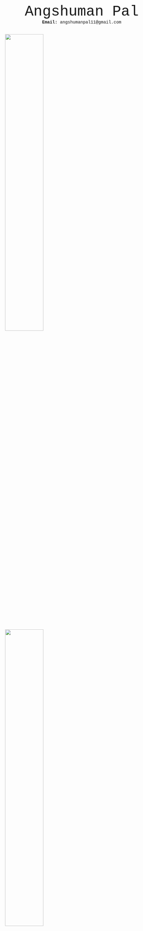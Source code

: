 <p align="center">
<font size="7"> <span style="font-family:Courier New;">Angshuman Pal</span> </font><br/>
  <span style="font-family:Courier New;"> <strong> Email:</strong> angshumanpal11@gmail.com</span>
</p>
<br/>


<img src="https://user-images.githubusercontent.com/98811198/153475157-faaaf03f-121a-44d6-ae4f-834fa4c6d354.jpeg" style="float: left; width: 50%; margin-right: 1%; margin-bottom: 0.5em;">
<img src="https://user-images.githubusercontent.com/98811198/153477385-e953de46-7c10-42f8-b739-c0309ed04b59.jpeg" style="float: left; width: 50%; margin-right: 1%; margin-bottom: 0.5em;">
<p style="clear: both;">
  
<span style="font-family:Garamond;">
  Hello, and welcome to my world. My name is Angshuman, and I live in Kolkata, India.<br/>
  Here I accommodate all new ideas which show up at my door, by asking the old ones to [shift by one room each](https://youtu.be/OxGsU8oIWjY).<br/>
</span>

___


<br/>


<span style="font-family:Garamond;">
  
<p align="center">
  <span style="font-family:Courier New;">
    <font size="5">About Me</font><br/>
  </span>
</p>

<img src="https://user-images.githubusercontent.com/98811198/152400615-dcfe016d-f6d8-4f0e-8bf0-e39ec133b73c.JPG" alt="profile photo" loading ="eager" width=200px height=auto style="margin:25px 25px" align="right">

<span style="font-family:Garamond;">
  I am a consultant by profession, currently working with the Advisory team at [PricewaterhouseCoopers (PwC) India](https://www.pwc.in/). I am a business graduate from [XLRI Xavier School of Management, Jamshedpur](https://www.xlri.ac.in/), with a major in Decision Sciences & Operations. I also have a degree in Mechanical Engineering from [Jadavpur University](http://www.jaduniv.edu.in/, Kolkata), and have priorly worked as an Operations Engineer with [The Linde Group](https://www.linde.in/en/index.html), in the chemicals manufacturing industry.<br/>
</span>

<span style="font-family:Garamond;">
  In my current role, I employ and manage technology in its various dispositions to make tasks simpler and lives easier for businesses and their employees. While technology excites me, mathematics on the other hand intrigues me. My academic interests are spread out over the fields of statistics, decision sciences, econometrics, and operations. I strongly believe in the potential of academic research in management sciences and STEM to contribute to lasting change in society. Do drop an email if you want to collaborate or discuss.<br/>
</span>

<span style="font-family:Garamond;">
Work rarely restricts itself to narrow definitions. Beyond my professional duties, I devote a few hours every week to pro-bono social impact creation as a Business Development Manager with [Impact Consulting, Kolkata](https://www.linkedin.com/company/ic-kolkata/), and when time permits I teach myself scientific coding using mathematical programming tools. I write on my [personal blog](https://angshumatic.github.io/archive.html) on matters that matter to me, contribute in English to a bilingual fiction-blog at [Aweবাক জলpun](https://awebaakjolpun.wordpress.com/), and post intermittently on Instagram as [@angshumatic](https://www.instagram.com/angshumatic/).<br/>
</span>

<span style="font-family:Garamond;">
  Once I have turned my devices off, I write for myself and for the world in two languages, and play two western classical instruments. Bengali literature keeps me happy, chess allows me to rewind, smart math memes entertain me, my voice on social change is normally quite audible, and my Spotify playlists are usually liked by those who share my palate and disposition.<br/>
  </span>
  
<span style="font-family:Garamond;">
  Thanks for dropping by, and have a great day!<br/>
 </span>
 
<span style="font-family:Courier New;">
[LinkedIn](https://www.linkedin.com/in/angshumanpal11/) // [Scholar](https://scholar.google.com/citations?user=n_LYBhEAAAAJ) // [Github](https://github.com/angshumatic) // [Curriculum Vitae](https://angshumatic.github.io/docs/cv/curriculumvitae.html)<br/>
</span>

___
